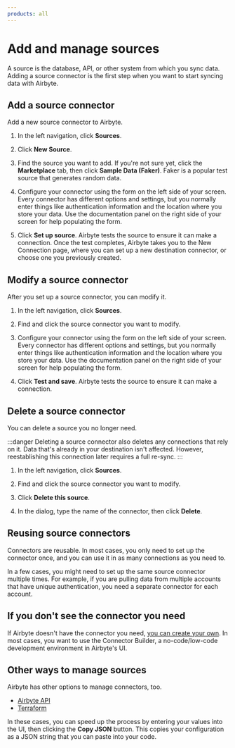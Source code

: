 ```yaml
---
products: all
---
```


# Add and manage sources

A source is the database, API, or other system from which you sync data. Adding a source connector is the first step when you want to start syncing data with Airbyte.

## Add a source connector

Add a new source connector to Airbyte.

1. In the left navigation, click **Sources**.

2. Click **New Source**.

3. Find the source you want to add. If you're not sure yet, click the **Marketplace** tab, then click **Sample Data (Faker)**. Faker is a popular test source that generates random data.

4. Configure your connector using the form on the left side of your screen. Every connector has different options and settings, but you normally enter things like authentication information and the location where you store your data. Use the documentation panel on the right side of your screen for help populating the form.

5. Click **Set up source**. Airbyte tests the source to ensure it can make a connection. Once the test completes, Airbyte takes you to the New Connection page, where you can set up a new destination connector, or choose one you previously created.

<Arcade id="MOZ8NhasIpvf6M9Xkpna" title="Set up a new source" paddingBottom="calc(50%)" />

## Modify a source connector

After you set up a source connector, you can modify it.

1. In the left navigation, click **Sources**.

2. Find and click the source connector you want to modify.

3. Configure your connector using the form on the left side of your screen. Every connector has different options and settings, but you normally enter things like authentication information and the location where you store your data. Use the documentation panel on the right side of your screen for help populating the form.

4. Click **Test and save**. Airbyte tests the source to ensure it can make a connection.

## Delete a source connector

You can delete a source you no longer need. 

:::danger
Deleting a source connector also deletes any connections that rely on it. Data that's already in your destination isn't affected. However, reestablishing this connection later requires a full re-sync.
:::

1. In the left navigation, click **Sources**.

2. Find and click the source connector you want to modify.

3. Click **Delete this source**.

4. In the dialog, type the name of the connector, then click **Delete**.

## Reusing source connectors

Connectors are reusable. In most cases, you only need to set up the connector once, and you can use it in as many connections as you need to.

In a few cases, you might need to set up the same source connector multiple times. For example, if you are pulling data from multiple accounts that have unique authentication, you need a separate connector for each account.

## If you don't see the connector you need

If Airbyte doesn't have the connector you need, [you can create your own](../../connector-development/). In most cases, you want to use the Connector Builder, a no-code/low-code development environment in Airbyte's UI.

## Other ways to manage sources

Airbyte has other options to manage connectors, too.

- [Airbyte API](https://reference.airbyte.com/reference/createsource#/)
- [Terraform](/developer-tools/terraform)

In these cases, you can speed up the process by entering your values into the UI, then clicking the **Copy JSON** button. This copies your configuration as a JSON string that you can paste into your code.

